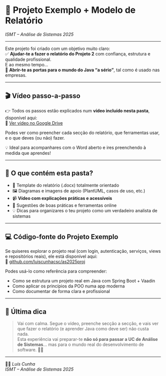
# 📘 Projeto Exemplo + Modelo de Relatório  
_ISMT – Análise de Sistemas 2025_

---

Este projeto foi criado com um objetivo muito claro:  
✅ **Ajudar-te a fazer o relatório do Projeto 2** com confiança, estrutura e qualidade profissional.  
E ao mesmo tempo...  
🚀 **Abrir-te as portas para o mundo do Java “a sério”**, tal como é usado nas empresas.

---

## 🎬 Vídeo passo-a-passo

👉 Todos os passos estão explicados num **vídeo incluído nesta pasta**, disponível aqui:  
🔗 [Ver vídeo no Google Drive](https://drive.google.com/drive/u/0/folders/17eZ1cZTNDTW5aTUR70q3T7nv87gB4plP)

Podes ver como preencher cada secção do relatório, que ferramentas usar, e o que deves (ou não) fazer.

💡 Ideal para acompanhares com o Word aberto e ires preenchendo à medida que aprendes!

---

## 📁 O que contém esta pasta?

- 📄 Template do relatório (.docx) totalmente orientado
- 🖼️ Diagramas e imagens de apoio (PlantUML, casos de uso, etc.)
- 📹 **Vídeo com explicações práticas e acessíveis**
- 💬 Sugestões de boas práticas e ferramentas online
- 💡 Dicas para organizares o teu projeto como um verdadeiro analista de sistemas

---

## 💻 Código-fonte do Projeto Exemplo

Se quiseres explorar o projeto real (com login, autenticação, serviços, views e repositórios reais), ele está disponível aqui:  
🔗 [github.com/luiscunhacsc/as2025proj](https://github.com/luiscunhacsc/as2025proj)

Podes usá-lo como referência para compreender:
- Como se estrutura um projeto real em Java com Spring Boot + Vaadin
- Como aplicar os princípios da POO numa app moderna
- Como documentar de forma clara e profissional

---

## 🏁 Última dica

> Vai com calma. Segue o vídeo, preenche secção a secção, e vais ver que fazer o relatório (e aprender Java como deve ser) não custa nada.  
> Esta experiência vai preparar-te **não só para passar a UC de Análise de Sistemas**… mas para o mundo real do desenvolvimento de software. 💼🚀

---

🧑‍🏫 _Luís Cunha_  
_ISMT – Análise de Sistemas 2025_
